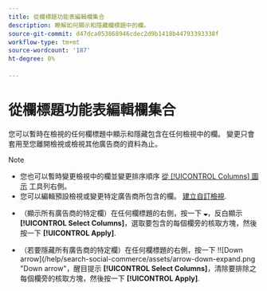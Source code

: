 ```yaml
---
title: 從欄標題功能表編輯欄集合
description: 瞭解如何顯示和隱藏欄標題中的欄。
source-git-commit: d47dca053868946cdec2d9b1418b44793393338f
workflow-type: tm+mt
source-wordcount: '187'
ht-degree: 0%

---
```


# 從欄標題功能表編輯欄集合

您可以暫時在檢視的任何欄標題中顯示和隱藏包含在任何檢視中的欄。 變更只會套用至您離開檢視或檢視其他廣告商的資料為止。

>[!NOTE]
>
>* 您也可以暫時變更檢視中的欄並變更排序順序 [從 [!UICONTROL Columns] 圖示](/help/search-social-commerce/common-tasks/data-views/ad-hoc-settings/column-set-edit-sort-icon.md) 工具列右側。
>* 您可以編輯預設檢視或變更特定廣告商所包含的欄。 [建立自訂檢視](/help/search-social-commerce/common-tasks/data-views/custom-default-views-manage.md#create-custom-view).


* （顯示所有廣告商的特定欄）在任何欄標題的右側，按一下 ![向下鍵](/help/search-social-commerce/assets/arrow-down-expand.png "向下鍵")，反白顯示 **[!UICONTROL Select Columns]**，選取要包含的每個欄旁的核取方塊，然後按一下 **[!UICONTROL Apply]**.

* （若要隱藏所有廣告商的特定欄）在任何欄標題的右側，按一下 !![Down arrow](/help/search-social-commerce/assets/arrow-down-expand.png &quot;Down arrow&quot;，醒目提示 **[!UICONTROL Select Columns]**，清除要排除之每個欄旁的核取方塊，然後按一下 **[!UICONTROL Apply]**.
